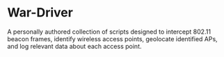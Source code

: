 # War-Driver
A personally authored collection of scripts designed to intercept 802.11 beacon frames, identify wireless access points, geolocate identified APs, and log relevant data about each access point.
